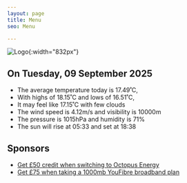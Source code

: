 ```yaml
---
layout: page
title: Menu
seo: Menu

---
```


![Logo](/images/logo.jpg){:width="832px"}

<!-- weather_marker starts -->
## On Tuesday, 09 September 2025

- The average temperature today is 17.49˚C,
- With highs of 18.15˚C and lows of 16.51˚C,
- It may feel like 17.15˚C with few clouds
- The wind speed is 4.12m/s and visibility is 10000m
- The pressure is 1015hPa and humidity is 71%
- The sun will rise at 05:33 and set at 18:38

<!-- weather_marker ends -->

## Sponsors

- [Get £50 credit when switching to Octopus Energy](https://bit.ly/3oD1nnS)
- [Get £75 when taking a 1000mb YouFibre broadband plan](https://aklam.io/91zWhU?)
